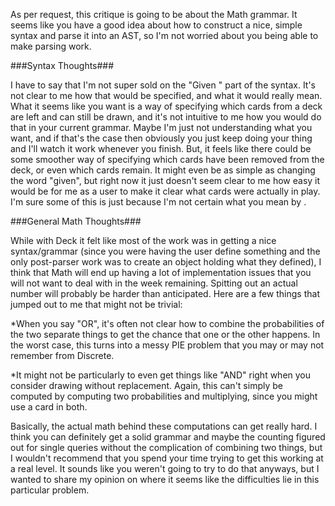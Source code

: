 As per request, this critique is going to be about the Math grammar. It seems like you
have a good idea about how to construct a nice, simple syntax and parse it into an AST,
so I'm not worried about you being able to make parsing work.

###Syntax Thoughts###

I have to say that I'm not super sold on the "Given <data>" part of the syntax. It's
not clear to me how that would be specified, and what it would really mean. What it
seems like you want is a way of specifying which cards from a deck are left and can
still be drawn, and it's not intuitive to me how you would do that in your current
grammar. Maybe I'm just not understanding what you want, and if that's the case then
obviously you just keep doing your thing and I'll watch it work whenever you finish.
But, it feels like there could be some smoother way of specifying which cards have been
removed from the deck, or even which cards remain. It might even be as simple as
changing the word "given", but right now it just doesn't seem clear to me how easy it
would be for me as a user to make it clear what cards were actually in play. I'm sure
some of this is just because I'm not certain what you mean by <data>.

###General Math Thoughts###

While with Deck it felt like most of the work was in getting a nice syntax/grammar
(since you were having the user define something and the only post-parser work was to
create an object holding what they defined), I think that Math will end up having a
lot of implementation issues that you will not want to deal with in the week remaining.
Spitting out an actual number will probably be harder than anticipated. Here are a few
things that jumped out to me that might not be trivial:

  *When you say "OR", it's often not clear how to combine the probabilities of the two
separate things to get the chance that one or the other happens. In the worst case,
this turns into a messy PIE problem that you may or may not remember from Discrete.

  *It might not be particularly to even get things like "AND" right when you consider
  drawing without replacement. Again, this can't simply be computed by computing two
  probabilities and multiplying, since you might use a card in both.
  
Basically, the actual math behind these computations can get really hard. I think you
can definitely get a solid grammar and maybe the counting figured out for single queries
without the complication of combining two things, but I wouldn't recommend that you
spend your time trying to get this working at a real level. It sounds like you weren't
going to try to do that anyways, but I wanted to share my opinion on where it seems like
the difficulties lie in this particular problem.
